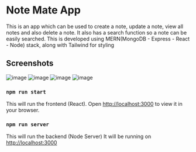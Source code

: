 # Note Mate App
This is an app which can be used to create a note, update a note, view all notes and also delete a note. It also has a search function so a note can be easily searched.
This is developed using MERN(MongoDB - Express - React - Node) stack, along with Tailwind for styling

## Screenshots
![image](https://github.com/iamakmal/noteapp/assets/95517227/d8d323c7-31d0-4b8c-9f1d-c887daacba28)
![image](https://github.com/iamakmal/noteapp/assets/95517227/c4d65bf8-d2a5-4d37-88cd-2bbc54ee9123)
![image](https://github.com/iamakmal/noteapp/assets/95517227/d249890a-abad-49e5-9d61-0238b199095c)
![image](https://github.com/iamakmal/noteapp/assets/95517227/a53345c7-c86a-429a-9c87-ad59042de356)


### `npm run start`

This will run the frontend (React).
Open [http://localhost:3000](http://localhost:3000) to view it in your browser.

### `npm run server`

This will run the backend (Node Server)
It will be running on [http://localhost:3000](http://localhost:5000) 
